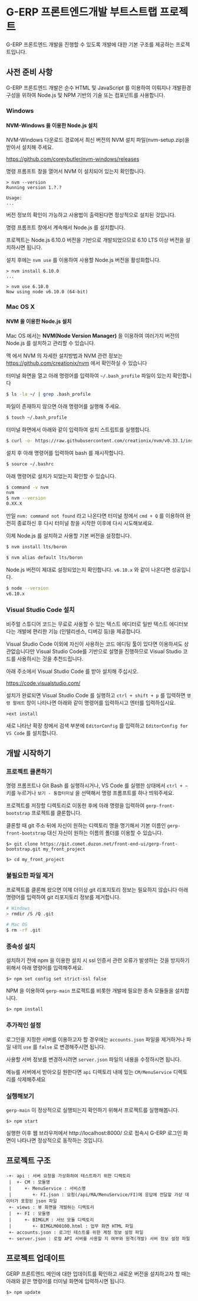 # G-ERP 프론트엔드개발 부트스트랩 프로젝트

G-ERP 프론트엔드 개발을 진행할 수 있도록 개발에 대한 기본 구조를 제공하는 프로젝트입니다.  
 
## 사전 준비 사항

G-ERP 프론트엔드 개발은 순수 HTML 및 JavaScript 를 이용하여 이뤄지나 개발환경 구성을 위하여 Node.js 및 NPM 기반의 기술 
또는 컴포넌트를 사용합니다.  

### Windows

#### NVM-Windows 을 이용한 Node.js 설치

NVM-Windows 다운로드 경로에서 최신 버전의 NVM 설치 파일(nvm-setup.zip)을 받아서 설치해 주세요.

https://github.com/coreybutler/nvm-windows/releases

명령 프롬프트 창을 열어서 NVM 이 설치되어 있는지 확인합니다.

```
> nvm --version
Running version 1.?.?

Usage:
...
```
버전 정보의 확인이 가능하고 사용법이 출력된다면 정상적으로 설치된 것입니다.

명령 프롬프트 창에서 계속해서 Node.js 를 설치합니다.

프로젝트는 Node.js 6.10.0 버전을 기반으로 개발되었으므로 6.10 LTS 이상 버전을 설치하시면 됩니다.

설치 후에는 `nvm use` 를 이용하여 사용할 Node.js 버전을 활성화합니다.

```
> nvm install 6.10.0
...

> nvm use 6.10.0
Now using node v6.10.0 (64-bit)

```

### Mac OS X

#### NVM 을 이용한 Node.js 설치

Mac OS 에서는 **NVM(Node Version Manager)** 을 이용하여 여러가지 버전의 Node.js 를 설치하고 관리할 수 있습니다.

맥 에서 NVM 의 자세한 설치방법과 NVM 관련 정보는 https://github.com/creationix/nvm 에서 확인하실 수 있습니다

터미널 화면을 열고 아래 명령어를 입력하여 `~/.bash_profile` 파일이 있는지 확인합니다

```bash
$ ls -la ~/ | grep .bash_profile
```

파일이 존재하지 않으면 아래 명령어를 실행해 주세요.

```bash
$ touch ~/.bash_profile
```

터미널 화면에서 아래와 같이 입력하여 설치 스트립트를 실행합니다.

```bash
$ curl -o- https://raw.githubusercontent.com/creationix/nvm/v0.33.1/install.sh | bash
```

설치 후 아래 명령어를 입력하여 bash 를 재시작합니다.

```bash
$ source ~/.bashrc
```

아래 명령어로 설치가 되었는지 확인할 수 있습니다.

```bash
$ command -v nvm
nvm
$ nvm --version
0.XX.X
```
만일 `nvm: command not found` 라고 나온다면 터미널 창에서 `cmd + Q` 를 이용하여 완전히 종료하신 후 다시 터미널 창을 시작한 이후에 다시 
시도해보세요.

이제 Node.js 를 설치하고 사용할 기본 버전을 설정합니다.

```bash
$ nvm install lts/boron

$ nvm alias default lts/boron

```

Node.js 버전이 제대로 설정되었는지 확인합니다. `v6.10.x` 와 같이 나온다면 성공입니다.

```bash
$ node --version
v6.10.x
```

### Visual Studio Code 설치

비주얼 스튜디어 코드는 무료로 사용할 수 있는 텍스트 에디터로 일반 텍스트 에디터보다는 개발에 편리한 기능
(인텔리센스, 디버깅 등)을 제공합니다.
 
Visual Studio Code 이외에 자신이 사용하는 코드 에디팅 툴이 있다면 이용하셔도 상관없습니다만 Visual Studio Code를 
기반으로 설명을 진행하므로 Visual Studio 코드를 사용하시는 것을 추천드립니다.
 
아래 주소에서 Visual Studio Code 를 받아 설치해 주십시오.
  
https://code.visualstudio.com/

설치가 완료되면 Visual Studio Code 를 실행하고 `ctrl + shift + p` 를 입력하면 `명령 팔레트` 창이 나타나면 아래와 같이 
명령어를 입력하시고 엔터를 입력하십시요.

```
>ext install
```

새로 나타난 확장 창에서 검색 부분에 `EditorConfig` 를 입력하고 `EditorConfig for VS Code` 를 설치합니다.

## 개발 시작하기

### 프로젝트 클론하기

명령 프롬프트나 Git Bash 를 실행하시거나, VS Code 를 실행한 상태에서 `ctrl + ~` 키를 누르거나 `보기 - 통합터미널` 을 
선택해서 명령 프롬프트를 하나 띄워주세요.

프로젝트를 저장할 디렉토리로 이동한 후에 아래 명령을 입력하여 `gerp-front-bootstrap` 프로젝트를 클론합니다.

클론할 때 git 주소 뒤에 자신이 원하는 디렉토리 명을 명기해서 기본 이름인 `gerp-front-bootstrap` 대신 자신이 원하는 이름의 폴더를 이용할 수 있습니다. 

```
$> git clone https://git.comet.duzon.net/front-end-ui/gerp-front-bootstrap.git my_front_project

$> cd my_front_project
```

### 불필요한 파일 제거

프로젝트를 클론해 왔으면 이제 더이상 git 리포지토리 정보는 필요하지 않습니다 아래 명령어를 입력하여 git 리포지토리 정보를 제거합니다.

```bash
# Windows
> rmdir /S /Q .git
  
# Mac OS
$ rm -rf .git
```


### 종속성 설치

설치하기 전에 npm 을 이용한 설치 시 ssl 인증서 관련 오류가 발생하는 것을 방지하기 위해서 아래 명령어를 입력해주세요.
```
$> npm set config set strict-ssl false
```

NPM 을 이용하여 `gerp-main` 프로젝트를 비롯한 개발에 필요한 종속 모듈들을 설치합니다. 
```
$> npm install
```

### 추가적인 설정

로그인을 지정한 서버를 이용하고자 할 경우에는 `accounts.json` 파일을 제거하거나 파일 내의 `use` 를 `false` 로 변경해주시면 됩니다.

사용할 서버 정보를 변경하시려면 `server.json` 파일의 내용을 수정하시면 됩니다.

메뉴를 서버에서 받아오길 원한다면 `api` 디렉토리 내에 있는 `CM/MenuService` 디렉토리를 삭제해주세요

### 실행해보기

`gerp-main` 이 정상적으로 실행되는지 확인하기 위해서 프로젝트를 실행해봅니다.
```
$> npm start
```

실행한 이후 웹 브라우저에서 http://localhost:8000/ 으로 접속시 G-ERP 로그인 화면이 나타나면 정상적으로 동작하는 것입니다.

## 프로젝트 구조

```
-+- api : 서버 요청을 가상화하여 테스트하기 위한 디렉토리
 |  +- CM : 모듈명
 |     +- MenuService : 서비스명
 |        +- FI.json : 요청(/api/MA/MenuService/FI)에 응답에 전달할 가상 데이터가 포함된 json 파일
 +- views : 뷰 화면을 개발하는 디렉토리
 |  +- FI : 모듈명
 |     +- BIMGLM : 서브 모듈 디렉토리
 |        +- BIMGLM00100.html : 업무 화면 HTML 파일
 +- accounts.json : 로그인 테스트를 위한 계정 정보 설정 파일
 +- server.json : 로컬 API 서버를 사용할 지 여부와 원격(개발) 서버 정보 설정 파일 
```

## 프로젝트 업데이트

GERP 프론트엔드 메인에 대한 업데이트를 확인하고 새로운 버전을 설치하고자 할 때는 아래와 같은 명령어를 터미널 화면에 입력하시면 됩니다.

```
$> npm update
```
